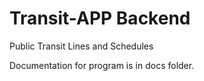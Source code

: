 # Transit-APP Backend
Public Transit Lines and Schedules

Documentation for program is in docs folder.
